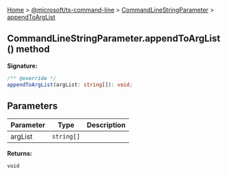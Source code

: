 [Home](./index) &gt; [@microsoft/ts-command-line](./ts-command-line.md) &gt; [CommandLineStringParameter](./ts-command-line.commandlinestringparameter.md) &gt; [appendToArgList](./ts-command-line.commandlinestringparameter.appendtoarglist.md)

## CommandLineStringParameter.appendToArgList() method


<b>Signature:</b>

```typescript
/** @override */
appendToArgList(argList: string[]): void;
```

## Parameters

|  Parameter | Type | Description |
|  --- | --- | --- |
|  argList | `string[]` |  |

<b>Returns:</b>

`void`


